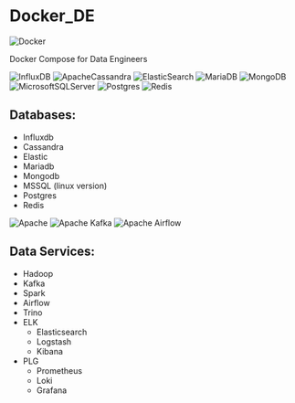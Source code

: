 # Docker_DE

![Docker](https://img.shields.io/badge/docker-%230db7ed.svg?style=for-the-badge&logo=docker&logoColor=white)

Docker Compose for Data Engineers

![InfluxDB](https://img.shields.io/badge/InfluxDB-22ADF6?style=for-the-badge&logo=InfluxDB&logoColor=white) ![ApacheCassandra](https://img.shields.io/badge/cassandra-%231287B1.svg?style=for-the-badge&logo=apache-cassandra&logoColor=white) ![ElasticSearch](https://img.shields.io/badge/Elastic_Search-005571?style=for-the-badge&logo=elasticsearch&logoColor=white) ![MariaDB](https://img.shields.io/badge/MariaDB-003545?style=for-the-badge&logo=mariadb&logoColor=white) ![MongoDB](https://img.shields.io/badge/MongoDB-%234ea94b.svg?style=for-the-badge&logo=mongodb&logoColor=white) ![MicrosoftSQLServer](https://img.shields.io/badge/Microsoft%20SQL%20Sever-CC2927?style=for-the-badge&logo=microsoft%20sql%20server&logoColor=white) ![Postgres](https://img.shields.io/badge/postgres-%23316192.svg?style=for-the-badge&logo=postgresql&logoColor=white) ![Redis](https://img.shields.io/badge/redis-%23DD0031.svg?style=for-the-badge&logo=redis&logoColor=white)

## Databases:

- Influxdb
- Cassandra
- Elastic
- Mariadb 
- Mongodb
- MSSQL (linux version)
- Postgres
- Redis



![Apache](https://img.shields.io/badge/apache-%23D42029.svg?style=for-the-badge&logo=apache&logoColor=white) ![Apache Kafka](https://img.shields.io/badge/Apache%20Kafka-000?style=for-the-badge&logo=apachekafka) ![Apache Airflow](https://img.shields.io/badge/Apache%20Airflow-017CEE?style=for-the-badge&logo=Apache%20Airflow&logoColor=white)

## Data Services:

- Hadoop
- Kafka
- Spark
- Airflow
- Trino
- ELK
  - Elasticsearch
  - Logstash
  - Kibana
- PLG
  - Prometheus
  - Loki
  - Grafana
